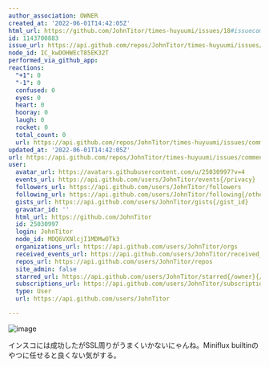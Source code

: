 ```yaml
---
author_association: OWNER
created_at: '2022-06-01T14:42:05Z'
html_url: https://github.com/JohnTitor/times-huyuumi/issues/18#issuecomment-1143700883
id: 1143700883
issue_url: https://api.github.com/repos/JohnTitor/times-huyuumi/issues/18
node_id: IC_kwDOHWEcT85EK32T
performed_via_github_app: 
reactions:
  "+1": 0
  "-1": 0
  confused: 0
  eyes: 0
  heart: 0
  hooray: 0
  laugh: 0
  rocket: 0
  total_count: 0
  url: https://api.github.com/repos/JohnTitor/times-huyuumi/issues/comments/1143700883/reactions
updated_at: '2022-06-01T14:42:05Z'
url: https://api.github.com/repos/JohnTitor/times-huyuumi/issues/comments/1143700883
user:
  avatar_url: https://avatars.githubusercontent.com/u/25030997?v=4
  events_url: https://api.github.com/users/JohnTitor/events{/privacy}
  followers_url: https://api.github.com/users/JohnTitor/followers
  following_url: https://api.github.com/users/JohnTitor/following{/other_user}
  gists_url: https://api.github.com/users/JohnTitor/gists{/gist_id}
  gravatar_id: ''
  html_url: https://github.com/JohnTitor
  id: 25030997
  login: JohnTitor
  node_id: MDQ6VXNlcjI1MDMwOTk3
  organizations_url: https://api.github.com/users/JohnTitor/orgs
  received_events_url: https://api.github.com/users/JohnTitor/received_events
  repos_url: https://api.github.com/users/JohnTitor/repos
  site_admin: false
  starred_url: https://api.github.com/users/JohnTitor/starred{/owner}{/repo}
  subscriptions_url: https://api.github.com/users/JohnTitor/subscriptions
  type: User
  url: https://api.github.com/users/JohnTitor

---
```

![image](https://user-images.githubusercontent.com/25030997/171431596-6070a494-f834-41f4-8a2e-76e23e5ab6d6.png)

インスコには成功したがSSL周りがうまくいかないにゃんね。Miniflux builtinのやつに任せると良くない気がする。